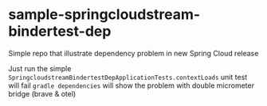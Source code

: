 # sample-springcloudstream-bindertest-dep

Simple repo that illustrate dependency problem in new Spring Cloud release

Just run the simple `SpringcloudstreamBindertestDepApplicationTests.contextLoads` unit test will fail
`gradle dependencies` will show the problem with double micrometer bridge (brave & otel)